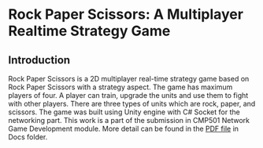 # Rock Paper Scissors: A Multiplayer Realtime Strategy Game
## Introduction
Rock Paper Scissors is a 2D multiplayer real-time strategy game based on Rock Paper Scissors with a strategy aspect. The game has maximum players of four. A player can train, upgrade the units and use them to fight with other players. There are three types of units which are rock, paper, and scissors. The game was built using Unity engine with C# Socket for the networking part.
This work is a part of the submission in CMP501 Network Game Development module.
More detail can be found in the [PDF file](../master/Docs/Network%20Assessment%20Report.pdf) in Docs folder.
